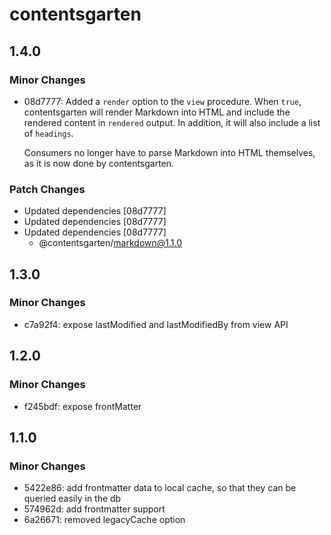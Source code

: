 # contentsgarten

## 1.4.0

### Minor Changes

- 08d7777: Added a `render` option to the `view` procedure. When `true`, contentsgarten will render Markdown into HTML and include the rendered content in `rendered` output. In addition, it will also include a list of `headings`.

  Consumers no longer have to parse Markdown into HTML themselves, as it is now done by contentsgarten.

### Patch Changes

- Updated dependencies [08d7777]
- Updated dependencies [08d7777]
- Updated dependencies [08d7777]
  - @contentsgarten/markdown@1.1.0

## 1.3.0

### Minor Changes

- c7a92f4: expose lastModified and lastModifiedBy from view API

## 1.2.0

### Minor Changes

- f245bdf: expose frontMatter

## 1.1.0

### Minor Changes

- 5422e86: add frontmatter data to local cache, so that they can be queried easily in the db
- 574962d: add frontmatter support
- 6a26671: removed legacyCache option
